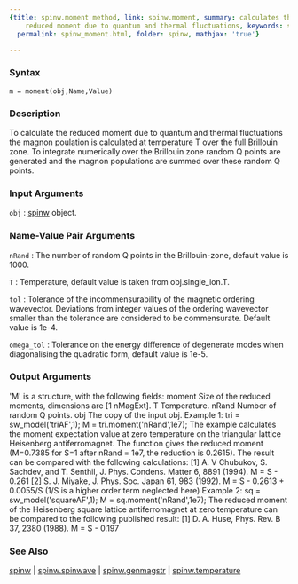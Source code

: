 ```yaml
---
{title: spinw.moment method, link: spinw.moment, summary: calculates the size of the
    reduced moment due to quantum and thermal fluctuations, keywords: sample, sidebar: sw_sidebar,
  permalink: spinw_moment.html, folder: spinw, mathjax: 'true'}

---
```


### Syntax

`m = moment(obj,Name,Value)`

### Description

To calculate the reduced moment due to quantum and thermal fluctuations
the magnon poulation is calculated at temperature T over the full
Brillouin zone. To integrate numerically over the Brillouin zone random Q
points are generated and the magnon populations are summed over these
random Q points.
 

### Input Arguments

`obj`
: [spinw](spinw.html) object.

### Name-Value Pair Arguments

`nRand`
: The number of random Q points in the Brillouin-zone,
  default value is 1000.

`T`
: Temperature, default value is taken from obj.single_ion.T.

`tol`
: Tolerance of the incommensurability of the magnetic
  ordering wavevector. Deviations from integer values of the
  ordering wavevector smaller than the tolerance are
  considered to be commensurate. Default value is 1e-4.

`omega_tol`
: Tolerance on the energy difference of degenerate modes when
  diagonalising the quadratic form, default value is 1e-5.

### Output Arguments

'M' is a structure, with the following fields:
moment        Size of the reduced moments, dimensions are [1 nMagExt].
T           	Temperature.
nRand         Number of random Q points.
obj           The copy of the input obj.
Example 1:
tri = sw_model('triAF',1);
M = tri.moment('nRand',1e7);
The example calculates the moment expectation value at zero temperature
on the triangular lattice Heisenberg antiferromagnet. The function gives
the reduced moment (M=0.7385 for S=1 after nRand = 1e7, the reduction is
0.2615). The result can be compared with the following calculations:
[1] A. V Chubukov, S. Sachdev, and T. Senthil, J. Phys. Condens. Matter 6, 8891 (1994).
M = S - 0.261
[2] S. J. Miyake, J. Phys. Soc. Japan 61, 983 (1992).
M = S - 0.2613 + 0.0055/S (1/S is a higher order term neglected here)
Example 2:
sq = sw_model('squareAF',1);
M = sq.moment('nRand',1e7);
The reduced moment of the Heisenberg square lattice antiferromagnet at
zero temperature can be compared to the following published result:
[1] D. A. Huse, Phys. Rev. B 37, 2380 (1988).
M = S - 0.197

### See Also

[spinw](spinw.html) \| [spinw.spinwave](spinw_spinwave.html) \| [spinw.genmagstr](spinw_genmagstr.html) \| [spinw.temperature](spinw_temperature.html)

